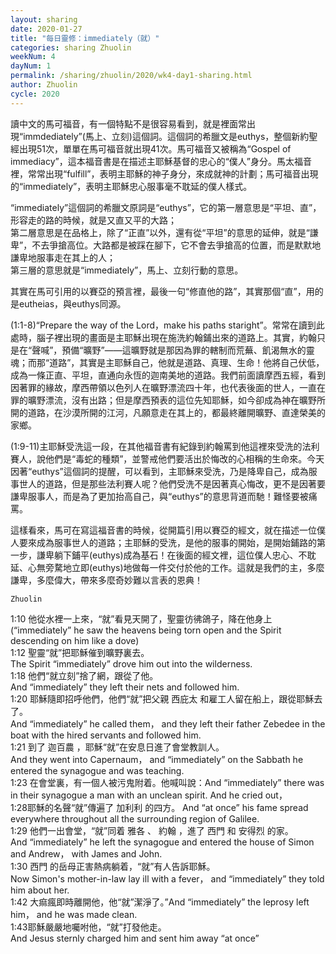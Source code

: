 ```yaml
---
layout: sharing
date: 2020-01-27
title: "每日靈修：immediately（就）"
categories: sharing Zhuolin
weekNum: 4
dayNum: 1
permalink: /sharing/zhuolin/2020/wk4-day1-sharing.html
author: Zhuolin
cycle: 2020
---
```

 
讀中文的馬可福音，有一個特點不是很容易看到，就是裡面常出現“immdediately”(馬上、立刻)這個詞。這個詞的希臘文是euthys，整個新約聖經出現51次，單單在馬可福音就出現41次。馬可福音又被稱為“Gospel of immediacy”，這本福音書是在描述主耶穌基督的忠心的“僕人”身分。馬太福音裡，常常出現“fulfill”，表明主耶穌的神子身分，來成就神的計劃；馬可福音出現的“immediately”，表明主耶穌忠心服事毫不耽延的僕人樣式。  

“immediately”這個詞的希臘文原詞是“euthys”，它的第一層意思是“平坦、直”，形容走的路的時候，就是又直又平的大路；  
第二層意思是在品格上，除了“正直”以外，還有從“平坦”的意思的延伸，就是“謙卑”，不去爭搶高位。大路都是被踩在腳下，它不會去爭搶高的位置，而是默默地謙卑地服事走在其上的人；  
第三層的意思就是“immediately”，馬上、立刻行動的意思。  

其實在馬可引用的以賽亞的預言裡，最後一句“修直他的路”，其實那個“直”，用的是eutheias，與euthys同源。  

(1:1-8)“Prepare the way of the Lord，make his paths staright”。常常在讀到此處時，腦子裡出現的畫面是主耶穌出現在施洗約翰鋪出來的道路上。其實，約翰只是在“聲喊”，預備“曠野”——這曠野就是那因為罪的轄制而荒蕪、飢渴無水的靈魂；而那“道路”，其實是主耶穌自己，他就是道路、真理、生命！他將自己伏低，成為一條正直、平坦，直通向永恆的迦南美地的道路。我們前面讀摩西五經，看到因著罪的緣故，摩西帶領以色列人在曠野漂流四十年，也代表後面的世人，一直在罪的曠野漂流，沒有出路；但是摩西預表的這位先知耶穌，如今卻成為神在曠野所開的道路，在沙漠所開的江河，凡願意走在其上的，都最終離開曠野、直達榮美的家鄉。  

(1:9-11)主耶穌受洗這一段，在其他福音書有紀錄到約翰罵到他這裡來受洗的法利賽人，說他們是“毒蛇的種類”，並警戒他們要活出於悔改的心相稱的生命來。今天因著“euthys”這個詞的提醒，可以看到，主耶穌來受洗，乃是降卑自己，成為服事世人的道路，但是那些法利賽人呢？他們受洗不是因著真心悔改，更不是因著要謙卑服事人，而是為了更加抬高自己，與“euthys”的意思背道而馳！難怪要被痛罵。  

這樣看來，馬可在寫這福音書的時候，從開篇引用以賽亞的經文，就在描述一位僕人要來成為服事世人的道路；主耶穌的受洗，是他的服事的開始，是開始鋪路的第一步，謙卑躺下鋪平(euthys)成為基石！在後面的經文裡，這位僕人忠心、不耽延、心無旁騖地立即(euthys)地做每一件交付於他的工作。這就是我們的主，多麼謙卑，多麼偉大，帶來多麼奇妙難以言表的恩典！  

`Zhuolin`  

1:10 他從水裡一上來，“就”看見天開了，聖靈彷彿鴿子，降在他身上  
(“immediately” he saw the heavens being torn open and the Spirit descending on him like a dove)  
1:12 聖靈“就”把耶穌催到曠野裏去。  
The Spirit “immediately” drove him out into the wilderness.  
1:18 他們“就立刻”捨了網，跟從了他。  
And “immediately” they left their nets and followed him.  
1:20 耶穌隨即招呼他們，他們“就”把父親 西庇太 和雇工人留在船上，跟從耶穌去了。   
And “immediately” he called them， and they left their father Zebedee in the boat with the hired servants and followed him.  
1:21  到了 迦百農 ，耶穌“就”在安息日進了會堂教訓人。  
And they went into Capernaum， and “immediately” on the Sabbath he entered the synagogue and was teaching.  
1:23 在會堂裏，有一個人被污鬼附着。他喊叫說：And “immediately” there was in their synagogue a man with an unclean spirit. And he cried out，  
1:28耶穌的名聲“就”傳遍了 加利利 的四方。 And “at once” his fame spread everywhere throughout all the surrounding region of Galilee.  
1:29 他們一出會堂，“就”同着 雅各 、 約翰 ，進了 西門 和 安得烈 的家。   
And “immediately” he left the synagogue and entered the house of Simon and Andrew， with James and John.  
1:30 西門 的岳母正害熱病躺着，“就”有人告訴耶穌。  
Now Simon's mother-in-law lay ill with a fever， and “immediately” they told him about her.  
1:42 大痲瘋即時離開他，他“就”潔淨了。”And “immediately” the leprosy left him， and he was made clean.  
1:43耶穌嚴嚴地囑咐他，“就”打發他走。  
And Jesus sternly charged him and sent him away “at once”  
